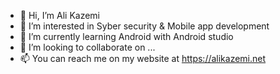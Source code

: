 - 👋 Hi, I’m Ali Kazemi
- 👀 I’m interested in Syber security & Mobile app development 
- 🌱 I’m currently learning Android with Android studio 
- 💞️ I’m looking to collaborate on ...
- 📫 You can reach me on my website at https://alikazemi.net

<!---
Kazemi1996/Kazemi1996 is a ✨ special ✨ repository because its `README.md` (this file) appears on your GitHub profile.
You can click the Preview link to take a look at your changes.
--->
